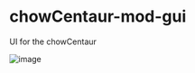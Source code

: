 # chowCentaur-mod-gui
UI for the chowCentaur

![image](https://user-images.githubusercontent.com/1137715/178065012-19490fa5-549b-4c98-a4b3-6f56495d9779.png)
